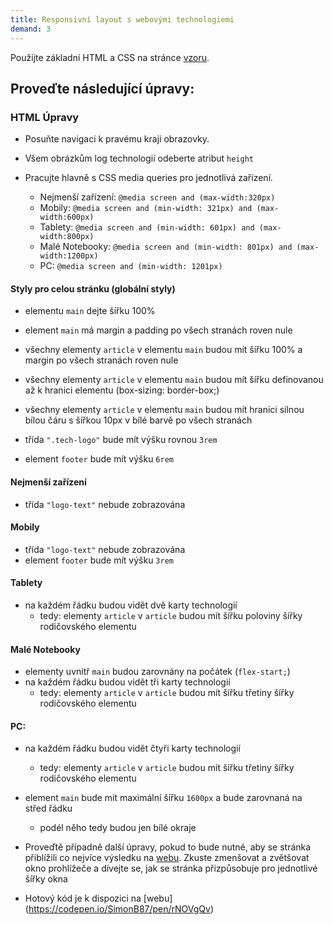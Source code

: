 ```yaml
---
title: Responsivní layout s webovými technologiemi
demand: 3
---
```


Použijte základní HTML a CSS na stránce [vzoru](https://codepen.io/SimonB87/pen/ExVjXKJ). 

## Proveďte následující úpravy:


### HTML Úpravy

- Posuňte navigaci k pravému kraji obrazovky.
- Všem obrázkům log technologií odeberte atribut `height`

- Pracujte hlavně s CSS media queries pro jednotlivá zařízení.
  - Nejmenší zařízení: `@media screen and (max-width:320px)`
  - Mobily: `@media screen and (min-width: 321px) and (max-width:600px)`
  - Tablety: `@media screen and (min-width: 601px) and (max-width:800px)`
  - Malé Notebooky: `@media screen and (min-width: 801px) and (max-width:1200px)`
  - PC: `@media screen and (min-width: 1201px)`

#### Styly pro celou stránku (globální styly)

- elementu `main` dejte šířku 100%
- element `main` má margin a padding po všech stranách roven nule

- všechny elementy `article` v elementu `main` budou mít šířku 100% a margin po všech stranách roven nule
- všechny elementy `article` v elementu `main` budou mít šířku definovanou až k hranici elementu (box-sizing: border-box;)
- všechny elementy `article` v elementu `main` budou mít hranici silnou bílou čáru s šířkou 10px v bílé barvě po všech stranách 

- třída `".tech-logo"` bude mít výšku rovnou `3rem`

- element `footer` bude mít výšku `6rem`

#### Nejmenší zařízení

- třída `"logo-text"` nebude zobrazována

#### Mobily

- třída `"logo-text"` nebude zobrazována
- element `footer` bude mít výšku `3rem`

#### Tablety

- na každém řádku budou vidět dvě karty technologií
  - tedy: elementy `article` v `article` budou mít šířku poloviny šířky rodičovského elementu

#### Malé Notebooky

- elementy uvnitř `main` budou zarovnány na počátek (`flex-start;`)
- na každém řádku budou vidět tři karty technologií
  - tedy: elementy `article` v `article` budou mít šířku třetiny šířky rodičovského elementu 

#### PC:

- na každém řádku budou vidět čtyři karty technologií
  - tedy: elementy `article` v `article` budou mít šířku třetiny šířky rodičovského elementu 
- element `main` bude mít maximální šířku `1600px` a bude zarovnaná na střed řádku
  - podél něho tedy budou jen bílé okraje


- Proveďtě případně další úpravy, pokud to bude nutné, aby se stránka přiblížili co nejvíce výsledku na  [webu](https://codepen.io/SimonB87/full/rNOVgQv). Zkuste zmenšovat a zvětšovat okno prohlížeče a dívejte se, jak se stránka přizpůsobuje pro jednotlivé šířky okna
- Hotový kód je k dispozici na [webu] (https://codepen.io/SimonB87/pen/rNOVgQv)